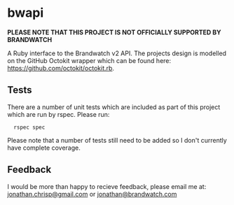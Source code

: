 # bwapi

__PLEASE NOTE THAT THIS PROJECT IS NOT OFFICIALLY SUPPORTED BY BRANDWATCH__

A Ruby interface to the Brandwatch v2 API. The projects design is modelled on the GitHub Octokit wrapper which can be found here: https://github.com/octokit/octokit.rb.

## Tests
There are a number of unit tests which are included as part of this project which are run by rspec. Please run:

      rspec spec
      
Please note that a number of tests still need to be added so I don't currently have complete coverage.

## Feedback
I would be more than happy to recieve feedback, please email me at: jonathan.chrisp@gmail.com or jonathan@brandwatch.com
